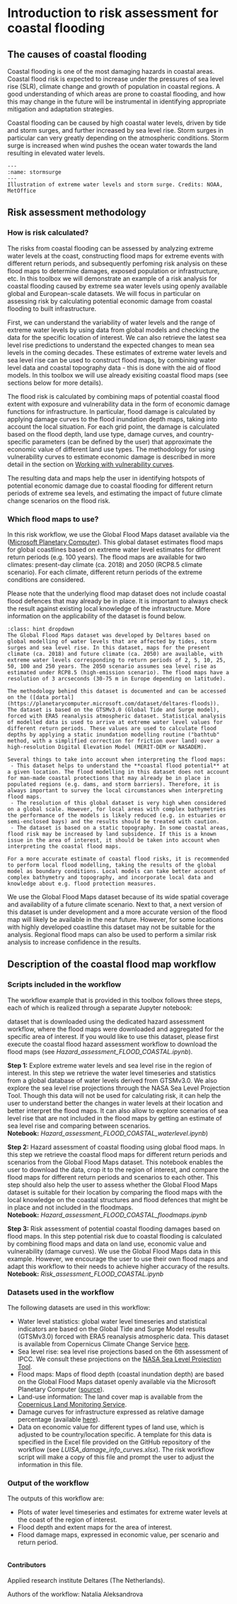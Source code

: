 # Introduction to risk assessment for coastal flooding

## The causes of coastal flooding

Coastal flooding is one of the most damaging hazards in coastal areas. Coastal flood risk is expected to increase under the pressures of sea level rise (SLR), climate change and growth of population in coastal regions. A good understanding of which areas are prone to coastal flooding, and how this may change in the future will be instrumental in identifying appropriate mitigation and adaptation strategies.

Coastal flooding can be caused by high coastal water levels, driven by tide and storm surges, and further increased by sea level rise. Storm surges in particular can very greatly depending on the atmospheric conditions. Storm surge is increased when wind pushes the ocean water towards the land resulting in elevated water levels. 

```{figure} ../images/Coastal_flood_illustration_storm_surge_NOAA_MetOffice.jpg
---
:name: stormsurge
---
Illustration of extreme water levels and storm surge. Credits: NOAA, MetOffice
```

## Risk assessment methodology

### How is risk calculated?
The risks from coastal flooding can be assessed by analyzing extreme water levels at the coast, constructing flood maps for extreme events with different return periods, and subsequently perfoming risk analysis on these flood maps to determine damages, exposed population or infrastructure, etc. In this toolbox we will demonstrate an example of a risk analysis for coastal flooding caused by extreme sea water levels using openly available global and European-scale datasets. We will focus in particular on assessing risk by calculating potential economic damage from coastal flooding to built infrastructure.

First, we can understand the variability of water levels and the range of extreme water levels by using data from global models and checking the data for the specific location of interest. We can also retrieve the latest sea level rise predictions to understand the expected changes to mean sea levels in the coming decades. These estimates of extreme water levels and sea level rise can be used to construct flood maps, by combining water level data and coastal topography data - this is done with the aid of flood models. In this toolbox we will use already exisiting coastal flood maps (see sections below for more details).

The flood risk is calculated by combining maps of potential coastal flood extent with exposure and vulnerability data in the form of economic damage functions for infrastructure. In particular, flood damage is calculated by applying damage curves to the flood inundation depth maps, taking into account the local situation. For each grid point, the damage is calculated based on the flood depth, land use type, damage curves, and country-specific parameters (can be defined by the user) that approximate the economic value of different land use types. The methodology for using vulnerability curves to estimate economic damage is described in more detail in the section on [Working with vulnerability curves](https://handbook.climaax.eu/notebooks/workflows/vulnerability-curves-adjustment.html).

The resulting data and maps help the user in identifying hotspots of potential economic damage due to coastal flooding for different return periods of extreme sea levels, and estimating the impact of future climate change scenarios on the flood risk.

### Which flood maps to use?
In this risk workflow, we use the Global Flood Maps dataset available via the ([Microsoft Planetary Computer](https://planetarycomputer.microsoft.com/dataset/deltares-floods)). This global dataset estimates flood maps for global coastlines based on extreme water level estimates for different return periods (e.g. 100 years). The flood maps are available for two climates: present-day climate (ca. 2018) and 2050 (RCP8.5 climate scenario). For each climate, different return periods of the extreme conditions are considered.

Please note that the underlying flood map dataset does not include coastal flood defences that may already be in place. It is important to always check the result against existing local knowledge of the infrastructure. More information on the applicability of the dataset is found below.

```{admonition} Global Flood Maps dataset and its applicability for local risk assessment
:class: hint dropdown
The Global Flood Maps dataset was developed by Deltares based on global modelling of water levels that are affected by tides, storm surges and sea level rise. In this dataset, maps for the present climate (ca. 2018) and future climate (ca. 2050) are available, with extreme water levels corresponding to return periods of 2, 5, 10, 25, 50, 100 and 250 years. The 2050 scenario assumes sea level rise as estimated under RCP8.5 (high-emission scenario). The flood maps have a resolution of 3 arcseconds (30-75 m in Europe depending on latitude).

The methodology behind this dataset is documented and can be accessed on the ([data portal](https://planetarycomputer.microsoft.com/dataset/deltares-floods)). The dataset is based on the GTSMv3.0 (Global Tide and Surge model), forced with ERA5 reanalysis atmospheric dataset. Statistical analysis of modelled data is used to arrive at extreme water level values for different return periods. These values are used to calculate flood depths by applying a static inundation modelling routine ("bathtub" method, with a simplified correction for friction over land) over a high-resolution Digital Elevation Model (MERIT-DEM or NASADEM). 

Several things to take into account when interpreting the flood maps:
 - This dataset helps to understand the **coastal flood potential** at a given location. The flood modelling in this dataset does not account for man-made coastal protections that may already be in place in populated regions (e.g. dams, and storm barriers). Therefore, it is always important to survey the local circumstances when interpreting flood maps.
 - The resolution of this global dataset is very high when considered on a global scale. However, for local areas with complex bathymetries the performance of the models is likely reduced (e.g. in estuaries or semi-enclosed bays) and the results should be treated with caution.
 - The dataset is based on a static topography. In some coastal areas, flood risk may be increased by land subsidence. If this is a known issue in the area of interest, it should be taken into account when interpreting the coastal flood maps.

For a more accurate estimate of coastal flood risks, it is recommended to perform local flood modelling, taking the results of the global model as boundary conditions. Local models can take better account of complex bathymetry and topography, and incorporate local data and knowledge about e.g. flood protection measures.
```

We use the Global Flood Maps dataset because of its wide spatial coverage and availability of a future climate scenario. Next to that, a next version of this dataset is under development and a more accurate version of the flood map will likely be available in the near future. However, for some locations with highly developed coastline this dataset may not be suitable for the analysis. Regional flood maps can also be used to perform a similar risk analysis to increase confidence in the results. 

## Description of the coastal flood map workflow 

### Scripts included in the workflow
The workflow example that is provided in this toolbox follows three steps, each of which is realized through a separate Jupyter notebook:

dataset that is downloaded using the dedicated hazard assessment workflow, where the flood maps were downloaded and aggregated for the specific area of interest. If you would like to use this dataset, please first execute the coastal flood hazard assessment workflow to download the flood maps (see *Hazard_assessment_FLOOD_COASTAL.ipynb*).

**Step 1:** Explore extreme water levels and sea level rise in the region of interest. 
In this step we retrieve the water level timeseries and statistics from a global database of water levels derived from GTSMv3.0. We also explore the sea level rise projections through the NASA Sea Level Projection Tool. Though this data will not be used for calculating risk, it can help the user to understand better the changes in water levels at their location and better interpret the flood maps. It can also allow to explore scenarios of sea level rise that are not included in the flood maps by getting an estimate of sea level rise and comparing between scenarios.  
**Notebook:** *Hazard_assessment_FLOOD_COASTAL_waterlevel.ipynb*)  

**Step 2:** Hazard assessment of coastal flooding using global flood maps.
In this step we retrieve the coastal flood maps for different return periods and scenarios from the Global Flood Maps dataset. This notebook enables the user to download the data, crop it to the region of interest, and compare the flood maps for different return periods and scenarios to each other. This step should also help the user to assess whether the Global Flood Maps dataset is suitable for their location by comparing the flood maps with the local knowledge on the coastal structures and flood defences that might be in place and not included in the floodmaps.  
**Notebook:** *Hazard_assessment_FLOOD_COASTAL_floodmaps.ipynb*

**Step 3:** Risk assessment of potential coastal flooding damages based on flood maps.
In this step potential risk due to coastal flooding is calculated by combining flood maps and data on land use, economic value and vulnerability (damage curves). We use the Global Flood Maps data in this example. However, we encourage the user to use their own flood maps and adapt this workflow to their needs to achieve higher accuracy of the results.  
**Notebook:** *Risk_assessment_FLOOD_COASTAL.ipynb*
  
### Datasets used in the workflow

The following datasets are used in this workflow:
- Water level statistics: global water level timeseries and statistical indicators are based on the Global Tide and Surge Model results (GTSMv3.0) forced with ERA5 reanalysis atmospheric data. This dataset is available from Copernicus Climate Change Service [here](https://cds.climate.copernicus.eu/cdsapp#!/dataset/sis-water-level-change-timeseries-cmip6).  
- Sea level rise: sea level rise projections based on the 6th assessment of IPCC. We consult these projections on the [NASA Sea Level Projection Tool](https://sealevel.nasa.gov/data_tools/17). 
- Flood maps: Maps of flood depth (coastal inundation depth) are based on the Global Flood Maps dataset openly available via the Microsoft Planetary Computer ([source](https://planetarycomputer.microsoft.com/dataset/deltares-floods)). 
- Land-use information: The land cover map is available from the [Copernicus Land Monitoring Service](https://land.copernicus.eu/pan-european/corine-land-cover).
- Damage curves for infrastructure expressed as relative damage percentage (available [here](https://publications.jrc.ec.europa.eu/repository/handle/JRC105688)).
- Data on economic value for different types of land use, which is adjusted to be country/location specific. A template for this data is specified in the Excel file provided on the GitHub repository of the workflow (see *LUISA_damage_info_curves.xlsx*). The risk workflow script will make a copy of this file and prompt the user to adjust the information in this file.

### Output of the workflow

The outputs of this workflow are:
 - Plots of water level timeseries and estimates for extreme water levels at the coast of the region of interest.
 - Flood depth and extent maps for the area of interest.
 - Flood damage maps, expressed in economic value, per scenario and return period.

```{glue:} "flood_damages_overview_fig"
```

#### Contributors
Applied research institute Deltares (The Netherlands). 

Authors of the workflow: 
Natalia Aleksandrova



